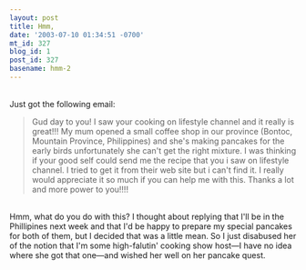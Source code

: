 ```yaml
---
layout: post
title: Hmm,
date: '2003-07-10 01:34:51 -0700'
mt_id: 327
blog_id: 1
post_id: 327
basename: hmm-2
---
```

<br />Just got the following email:<br /><blockquote>Gud day to you! I saw your cooking on lifestyle channel and it really is great!!! My mum opened a small coffee shop in our province (Bontoc, Mountain Province, Philippines) and she's making pancakes for the early birds unfortunately she can't get the right mixture. I was thinking if your good self could send me the recipe that you i saw on lifestyle channel. I tried to get it from their web site but i can't find it. I really would appreciate it so much if you can help me with this. Thanks a lot and more power to you!!!!</blockquote><br />Hmm, what do you do with this? I thought about replying that I'll be in the Phillipines next week and that I'd be happy to prepare my special pancakes for both of them, but I decided that was a little mean. So I just disabused her of the notion that I'm some high-falutin' cooking show host&#x2014;I have no idea where she got that one&#x2014;and wished her well on her pancake quest.<br /><br /><br />
